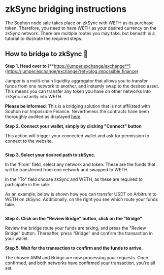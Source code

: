 # zkSync bridging instructions

The Sophon node sale takes place on zkSync with WETH as its purchase token. Therefore, you need to have WETH as your desired currency on the zkSync network. There are multiple routes you may take, but beneath is a tutorial to illustrate the required steps.

## **How to bridge to zkSync 🌱**

**Step 1. Head over to** [**https://jumper.exchange/exchange**](https://jumper.exchange/exchange?ref=blog.impossible.finance)

Jumper is a multi-chain liquidity aggregator that allows you to transfer funds from one network to another, and instantly swap to the desired asset. This means you can transfer any token you have on other networks into zkSync instantly into WETH.

**Please be informed**: This is a bridging solution that is not affiliated with Sophon nor Impossible Finance. Nevertheless the contracts have been thoroughly audited as displayed [here](https://docs.li.fi/smart-contracts/audits).

**Step 2. Connect your wallet, simply by clicking "Connect" button**

This action will trigger your connected wallet and ask for permission to connect to the website.

<figure><img src="https://cdn.discordapp.com/attachments/1037700266172092466/1231851903806083082/image.png?ex=6638767c&#x26;is=6626017c&#x26;hm=958b12f5ddbe39c3844ebe281f2a071ea59dcdc96b53d0f91ba9d9036c8e7319&#x26;" alt=""><figcaption></figcaption></figure>

**Step 3. Select your desired path to zkSync.**

In the 'From' field, select any network and token. These are the funds that will be transferred from one network and swapped to WETH.&#x20;

In the "To" field choose zkSync and WETH, as these are required to participate in the sale.&#x20;

As an example, below is shown how you can transfer USDT on Arbitrum to WETH on zkSync. Additionally, on the right you see which route your funds take.

<figure><img src="https://cdn.discordapp.com/attachments/1037700266172092466/1231852876461117460/image.png?ex=66387764&#x26;is=66260264&#x26;hm=a46d6118ea5ac05780b5cef3d4ae508c9b1a4f65d0f3e3dad141d4995eb3c4e6&#x26;" alt=""><figcaption></figcaption></figure>

**Step 4. Click on the "Review Bridge" button, click on the "Bridge"**

Review the bridge route your funds are taking,  and press the "Review Bridge" button. Thereafter, press "Bridge" and confirm the transaction in your wallet.

**Step 5. Wait for the transaction to confirm and the funds to arrive.**

The chosen AMM and Bridge are now processing your requests. Once confirmed, and both networks have confirmed your transaction, you're all set.

<figure><img src="https://cdn.discordapp.com/attachments/1037700266172092466/1231854041395630113/image.png?ex=6638787a&#x26;is=6626037a&#x26;hm=4f299189f634352faa30ece23439734edc5b98e6b586c6a6353ccdaea9c4c9ee&#x26;" alt=""><figcaption></figcaption></figure>
